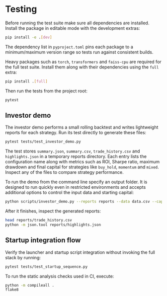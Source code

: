 # Testing

Before running the test suite make sure all dependencies are installed.
Install the package in editable mode with the development extras:

```bash
pip install -e .[dev]
```
The dependency list in `pyproject.toml` pins each package to a
minimum/maximum version range so tests run against consistent builds.

Heavy packages such as `torch`, `transformers` and `faiss-cpu` are
required for the full test suite. Install them along with their
dependencies using the ``full`` extra:

```bash
pip install .[full]
```

Then run the tests from the project root:

```bash
pytest
```

## Investor demo

The investor demo performs a small rolling backtest and writes lightweight
reports for each strategy. Run its test directly to generate these files:

```bash
pytest tests/test_investor_demo.py
```

The test stores `summary.json`, `summary.csv`, `trade_history.csv` and
`highlights.json` in a temporary reports directory. Each entry lists the
configuration name along with metrics such as ROI, Sharpe ratio, maximum
drawdown and final capital for strategies like `buy_hold`, `momentum` and
`mixed`. Inspect any of the files to compare strategy performance.

To run the demo from the command line specify an output folder. It is designed
to run quickly even in restricted environments and accepts additional options to
control the input data and starting capital:

```bash
python scripts/investor_demo.py --reports reports --data data.csv --capital 1000
```

After it finishes, inspect the generated reports:

```bash
head reports/trade_history.csv
python -m json.tool reports/highlights.json
```

## Startup integration flow

Verify the launcher and startup script integration without invoking the full
stack by running:

```bash
pytest tests/test_startup_sequence.py
```

To run the static analysis checks used in CI, execute:

```bash
python -m compileall .
flake8
```
